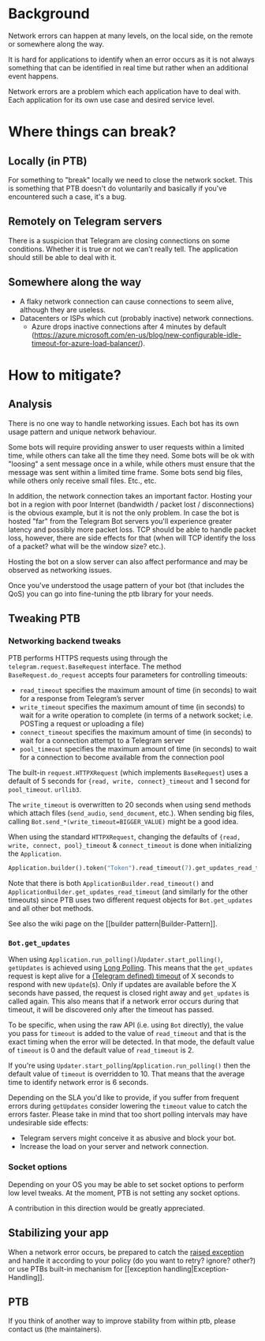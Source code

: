 # Background
Network errors can happen at many levels, on the local side, on the remote or somewhere along the way.

It is hard for applications to identify when an error occurs as it is not always something that can be identified in real time but rather when an additional event happens.

Network errors are a problem which each application have to deal with. Each application for its own use case and desired service level. 

# Where things can break?
## Locally (in PTB)
For something to "break" locally we need to close the network socket. This is something that PTB doesn't do voluntarily and basically if you've encountered such a case, it's a bug.

## Remotely on Telegram servers
There is a suspicion that Telegram are closing connections on some conditions. Whether it is true or not we can't really tell. The application should still be able to deal with it.

## Somewhere along the way
* A flaky network connection can cause connections to seem alive, although they are useless.
* Datacenters or ISPs which cut (probably inactive) network connections.
  * Azure drops inactive connections after 4 minutes by default (https://azure.microsoft.com/en-us/blog/new-configurable-idle-timeout-for-azure-load-balancer/).

# How to mitigate?

## Analysis
There is no one way to handle networking issues. Each bot has its own usage pattern and unique network behaviour.

Some bots will require providing answer to user requests within a limited time, while others can take all the time they need.
Some bots will be ok with "loosing" a sent message once in a while, while others must ensure that the message was sent within a limited time frame.
Some bots send big files, while others only receive small files. Etc., etc.

In addition, the network connection takes an important factor. Hosting your bot in a region with poor Internet (bandwidth / packet lost / disconnections) is the obvious example, but it is not the only problem.
In case the bot is hosted "far" from the Telegram Bot servers you'll experience greater latency and possibly more packet loss. TCP should be able to handle packet loss, however, there are side effects for that (when will TCP identify the loss of a packet? what will be the window size? etc.).

Hosting the bot on a slow server can also affect performance and may be observed as networking issues.

Once you've understood the usage pattern of your bot (that includes the QoS) you can go into fine-tuning the ptb library for your needs.

## Tweaking PTB
### Networking backend tweaks

PTB performs HTTPS requests using through the `telegram.request.BaseRequest` interface.
The method `BaseRequest.do_request` accepts four parameters for controlling timeouts:

* `read_timeout` specifies the maximum amount of time (in seconds) to wait for a response from Telegram’s server
* `write_timeout` specifies the maximum amount of time (in seconds) to wait for a write operation to complete (in terms of a network socket; i.e. POSTing a request or uploading a file)
* `connect_timeout` specifies the maximum amount of time (in seconds) to wait for a connection attempt to a Telegram server
* `pool_timeout` specifies the maximum amount of time (in seconds) to wait for a connection to become available from the connection pool

The built-in `request.HTTPXRequest` (which implements `BaseRequest`) uses a default of 5 seconds for `{read, write, connect}_timeout` and 1 second for `pool_timeout`.
`urllib3`.

The `write_timeout` is overwritten to 20 seconds when using send methods which attach files (`send_audio`, `send_document`, etc.).
When sending big files, calling `Bot.send_*(write_timeout=BIGGER_VALUE)` might be a good idea.

When using the standard `HTTPXRequest`, changing the defaults of `{read, write, connect, pool}_timeout` & `connect_timeout` is done when initializing the `Application`.

```python
Application.builder().token("Token").read_timeout(7).get_updates_read_timeout(42).build()
```

Note that there is both `ApplicationBuilder.read_timeout()` and `ApplicationBuilder.get_updates_read_timeout` (and similarly for the other timeouts) since PTB uses two different request objects for `Bot.get_updates` and all other bot methods.

See also the wiki page on the [[builder pattern|Builder-Pattern]].

### `Bot.get_updates`
When using `Application.run_polling()`/`Updater.start_polling()`, `getUpdates` is achieved using [Long Polling](https://en.wikipedia.org/wiki/Push_technology#Long_polling).
This means that the `get_updates` request is kept alive for  a [(Telegram defined) timeout](https://core.telegram.org/bots/api#getupdates) of X seconds to respond with new `Update`(s).
Only if updates are available before the X seconds have passed, the request is closed right away and `get_updates` is called again.
This also means that if a network error occurs during that timeout, it will be discovered only after the timeout has passed.

To be specific, when using the raw API (i.e. using `Bot` directly), the value you pass for `timeout` is added to the value of `read_timeout` and that is the exact timing when the error will be detected.
In that mode, the default value of `timeout` is 0 and the default value of `read_timeout` is 2.

If you're using `Updater.start_polling`/`Application.run_polling()` then the default value of `timeout` is overridden to 10. That means that the average time to identify network error is 6 seconds. 

Depending on the SLA you'd like to provide, if you suffer from frequent errors during `getUpdates` consider lowering the `timeout` value to catch the errors faster.
Please take in mind that too short polling intervals may have undesirable side effects:
* Telegram servers might conceive it as abusive and block your bot.
* Increase the load on your server and network connection.

### Socket options
Depending on your OS you may be able to set socket options to perform low level tweaks.
At the moment, PTB is not setting any socket options.

A contribution in this direction would be greatly appreciated.

## Stabilizing your app

When a network error occurs, be prepared to catch the [raised exception](https://python-telegram-bot.readthedocs.io/en/stable/telegram.error.html) and handle it according to your policy (do you want to retry? ignore? other?) or use PTBs built-in mechanism for [[exception handling|Exception-Handling]].

## PTB
If you think of another way to improve stability from within ptb, please contact us (the maintainers).